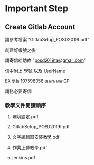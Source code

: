 # Important Step
## Create Gitlab Account
請參考檔案 "GitlabSetup_POSD2019f.pdf" 

創建好帳號之後

請寄信給助教
 "posd2019ta@gmail.com"
 
信中附上 學號 以及 UserName

EX `學號`:107598058  `UserName`:GP

請務必要寄信!

### 教學文件閱讀順序

1. 環境設定.pdf

2. GitlabSetup_POSD2019f.pdf 

3. 文字編輯器安裝教學.pdf 

4. 作業上傳教學.pdf 

5. jenkins.pdf